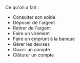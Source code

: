 Ce qu'on a fait :
- Consulter son solde
- Déposer de l'argent
- Retirer de l'argent
- Faire un virement
- Faire un emprunt à la banque
- Gérer les devises
- Ouvrir un compte
- Clôturer un compte
